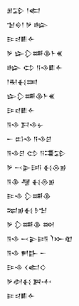 <div class='block'>
<div class='line'>𒁳𒁉 𒁹𒅗</div>
<div class='line'>𒈠𒀪𒁹 𒃻 𒈗</div>
<div class='line'>𒄿𒁀𒀾𒅆</div>
<div class='line'>𒃻 𒇽𒁷𒌁𒆠𒈨𒌍</div>
<div class='line'>𒈗 𒌌 𒀀𒈾𒀾𒅆</div>
<div class='line'>𒁹𒊑𒈬𒌅</div>
<div class='line'>𒇽𒁷𒌁𒆠𒈨𒌍</div>
<div class='line'>𒄿𒁀𒀾𒅆</div>
<div class='line'>𒀀𒈾 𒁕𒈾𒉡</div>
<div class='line'>𒀸 𒆗𒈾 𒀀𒈾𒆪</div>
<div class='line'>𒀀𒈾𒆪 𒌌 𒀀𒃮𒁉</div>
<div class='line'>𒃻 𒁁𒉌𒅀 𒈬𒁲𒂊</div>
<div class='line'>𒀀𒆠 𒆷 𒈬𒁲𒂊</div>
<div class='line'>𒄿𒈾 𒁷𒌁𒆠</div>
<div class='line'>𒉈𒂊𒈬 𒊩𒈠</div>
<div class='line'>𒃻 𒁷𒌁𒆠 𒇷</div>
<div class='line'>𒀀𒈾 𒁁𒉌𒅀 𒇺𒁍𒊏</div>
<div class='line'>𒀀𒈾 𒂍𒃲 𒀸</div>
<div class='line'>𒄿𒈾 𒌋𒅗𒄭</div>
<div class='line'>𒃻𒀠𒈬 𒀉𒋾</div>
<div class='line'>𒄿𒁀𒀾𒅆</div>
</div>